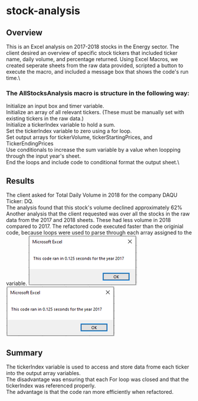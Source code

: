 # stock-analysis

## Overview
This is an Excel analysis on 2017-2018 stocks in the Energy sector. The client desired an overview of specific stock tickers that included ticker name, daily volume, and percentage returned. Using Excel Macros, we created seperate sheets from the raw data provided, scripted a button to execute the macro, and included a message box that shows the code's run time.\
### The AllStocksAnalysis macro is structure in the following way:
Initialize an input box and timer variable.\
Initialize an array of all relevant tickers. (These must be manually set with existing tickers in the raw data.)\
Initialize a tickerIndex variable to hold a sum.\
Set the tickerIndex variable to zero using a for loop.\
Set output arrays for tickerVolume, tickerStartingPrices, and TickerEndingPrices\
Use conditionals to increase the sum variable by a value when loopping through the input year's sheet.\
End the loops and include code to conditional format the output sheet.\

## Results
The client asked for Total Daily Volume in 2018 for the company DAQU Ticker: DQ.\
The analysis found that this stock's volume declined approximately 62%\
Another analysis that the client requested was over all the stocks in the raw data from the 2017 and 2018 sheets.
These had less volume in 2018 compared to 2017. The refactored code executed faster than the originial code, because loops were used to parse through each array assigned to the variable.
![Image of 2017 Timer Output](/resources/VBA_Challenge_2017.png)
![Image of 2018 Timer Output](/resources/VBA_Challenge_2017.png)

## Summary
The tickerIndex variable is used to access and store data frome each ticker into the output array variables.\
The disadvantage was ensuring that each For loop was closed and that the tickerIndex was referenced properly.\
The advantage is that the code ran more efficiently when refactored.


